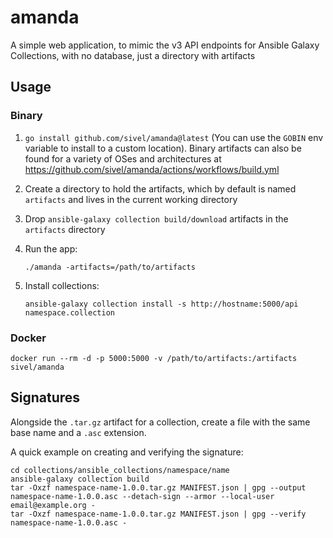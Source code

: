 # amanda

A simple web application, to mimic the v3 API endpoints for Ansible Galaxy Collections, with no database, just a directory with artifacts

## Usage

### Binary

1. `go install github.com/sivel/amanda@latest` (You can use the `GOBIN` env variable to install to a custom location). Binary artifacts can also be found for a variety of OSes and architectures at https://github.com/sivel/amanda/actions/workflows/build.yml
1. Create a directory to hold the artifacts, which by default is named `artifacts` and lives in the current working directory
1. Drop `ansible-galaxy collection build/download` artifacts in the `artifacts` directory
1. Run the app:

    ```
    ./amanda -artifacts=/path/to/artifacts
    ```
1. Install collections:

    ```
    ansible-galaxy collection install -s http://hostname:5000/api namespace.collection
    ```

### Docker

```
docker run --rm -d -p 5000:5000 -v /path/to/artifacts:/artifacts sivel/amanda
```

## Signatures

Alongside the `.tar.gz` artifact for a collection, create a file with the same base name and a `.asc` extension.

A quick example on creating and verifying the signature:

```
cd collections/ansible_collections/namespace/name
ansible-galaxy collection build
tar -Oxzf namespace-name-1.0.0.tar.gz MANIFEST.json | gpg --output namespace-name-1.0.0.asc --detach-sign --armor --local-user email@example.org -
tar -Oxzf namespace-name-1.0.0.tar.gz MANIFEST.json | gpg --verify namespace-name-1.0.0.asc -
```
